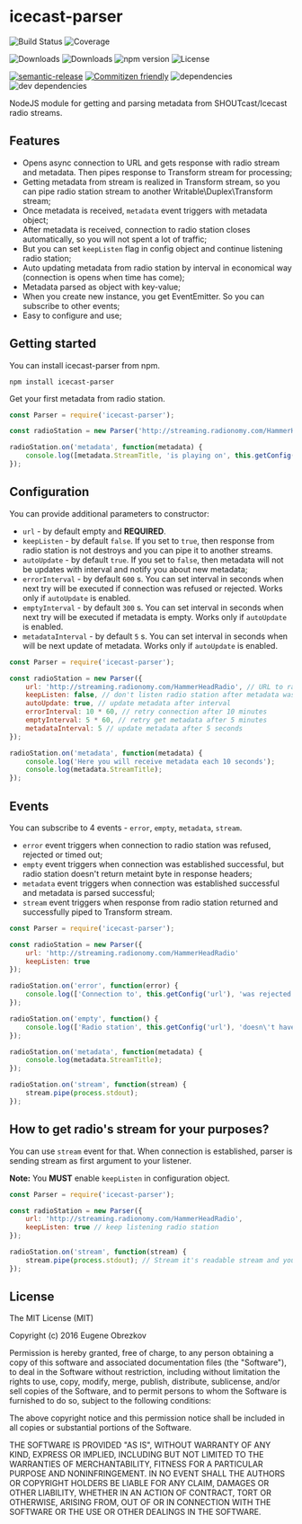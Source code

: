 # icecast-parser

![Build Status](https://img.shields.io/travis/ghaiklor/icecast-parser.svg)
![Coverage](https://img.shields.io/coveralls/ghaiklor/icecast-parser.svg)

![Downloads](https://img.shields.io/npm/dm/icecast-parser.svg)
![Downloads](https://img.shields.io/npm/dt/icecast-parser.svg)
![npm version](https://img.shields.io/npm/v/icecast-parser.svg)
![License](https://img.shields.io/npm/l/icecast-parser.svg)

[![semantic-release](https://img.shields.io/badge/%20%20%F0%9F%93%A6%F0%9F%9A%80-semantic--release-e10079.svg)](https://github.com/semantic-release/semantic-release)
[![Commitizen friendly](https://img.shields.io/badge/commitizen-friendly-brightgreen.svg)](http://commitizen.github.io/cz-cli/)
![dependencies](https://img.shields.io/david/ghaiklor/icecast-parser.svg)
![dev dependencies](https://img.shields.io/david/dev/ghaiklor/icecast-parser.svg)

NodeJS module for getting and parsing metadata from SHOUTcast/Icecast radio streams.

## Features

- Opens async connection to URL and gets response with radio stream and metadata. Then pipes response to Transform stream for processing;
- Getting metadata from stream is realized in Transform stream, so you can pipe radio station stream to another Writable\Duplex\Transform stream;
- Once metadata is received, `metadata` event triggers with metadata object;
- After metadata is received, connection to radio station closes automatically, so you will not spent a lot of traffic;
- But you can set `keepListen` flag in config object and continue listening radio station;
- Auto updating metadata from radio station by interval in economical way (connection is opens when time has come);
- Metadata parsed as object with key-value;
- When you create new instance, you get EventEmitter. So you can subscribe to other events;
- Easy to configure and use;

## Getting started

You can install icecast-parser from npm.
```shell
npm install icecast-parser
```

Get your first metadata from radio station.
```javascript
const Parser = require('icecast-parser');

const radioStation = new Parser('http://streaming.radionomy.com/HammerHeadRadio');

radioStation.on('metadata', function(metadata) {
    console.log([metadata.StreamTitle, 'is playing on', this.getConfig('url')].join(' '));
});
```

## Configuration

You can provide additional parameters to constructor:

- `url` - by default empty and **REQUIRED**.
- `keepListen` - by default `false`. If you set to `true`, then response from radio station is not destroys and you can pipe it to another streams.
- `autoUpdate` - by default `true`. If you set to `false`, then metadata will not be updates with interval and notify you about new metadata;
- `errorInterval` - by default `600` s. You can set interval in seconds when next try will be executed if connection was refused or rejected. Works only if `autoUpdate` is enabled.
- `emptyInterval` - by default `300` s. You can set interval in seconds when next try will be executed if metadata is empty. Works only if `autoUpdate` is enabled.
- `metadataInterval` - by default `5` s. You can set interval in seconds when will be next update of metadata. Works only if `autoUpdate` is enabled.

```javascript
const Parser = require('icecast-parser');

const radioStation = new Parser({
    url: 'http://streaming.radionomy.com/HammerHeadRadio', // URL to radio station
    keepListen: false, // don't listen radio station after metadata was received
    autoUpdate: true, // update metadata after interval
    errorInterval: 10 * 60, // retry connection after 10 minutes
    emptyInterval: 5 * 60, // retry get metadata after 5 minutes
    metadataInterval: 5 // update metadata after 5 seconds
});

radioStation.on('metadata', function(metadata) {
    console.log('Here you will receive metadata each 10 seconds');
    console.log(metadata.StreamTitle);
});
```

## Events

You can subscribe to 4 events - `error`, `empty`, `metadata`, `stream`.

- `error` event triggers when connection to radio station was refused, rejected or timed out;
- `empty` event triggers when connection was established successful, but radio station doesn't return metaint byte in response headers;
- `metadata` event triggers when connection was established successful and metadata is parsed successful;
- `stream` event triggers when response from radio station returned and successfully piped to Transform stream.

```javascript
const Parser = require('icecast-parser');

const radioStation = new Parser({
    url: 'http://streaming.radionomy.com/HammerHeadRadio'
    keepListen: true
});

radioStation.on('error', function(error) {
    console.log(['Connection to', this.getConfig('url'), 'was rejected'].join(' '));
});

radioStation.on('empty', function() {
    console.log(['Radio station', this.getConfig('url'), 'doesn\'t have metadata'].join(' '));
});

radioStation.on('metadata', function(metadata) {
    console.log(metadata.StreamTitle);
});

radioStation.on('stream', function(stream) {
    stream.pipe(process.stdout);
});
```

## How to get radio's stream for your purposes?

You can use `stream` event for that.
When connection is established, parser is sending stream as first argument to your listener.

**Note:** You **MUST** enable `keepListen` in configuration object.

```javascript
const Parser = require('icecast-parser');

const radioStation = new Parser({
    url: 'http://streaming.radionomy.com/HammerHeadRadio',
    keepListen: true // keep listening radio station
});

radioStation.on('stream', function(stream) {
    stream.pipe(process.stdout); // Stream it's readable stream and you can pipe it to any writable stream
});
```

## License

The MIT License (MIT)

Copyright (c) 2016 Eugene Obrezkov

Permission is hereby granted, free of charge, to any person obtaining a copy
of this software and associated documentation files (the "Software"), to deal
in the Software without restriction, including without limitation the rights
to use, copy, modify, merge, publish, distribute, sublicense, and/or sell
copies of the Software, and to permit persons to whom the Software is
furnished to do so, subject to the following conditions:

The above copyright notice and this permission notice shall be included in all
copies or substantial portions of the Software.

THE SOFTWARE IS PROVIDED "AS IS", WITHOUT WARRANTY OF ANY KIND, EXPRESS OR
IMPLIED, INCLUDING BUT NOT LIMITED TO THE WARRANTIES OF MERCHANTABILITY,
FITNESS FOR A PARTICULAR PURPOSE AND NONINFRINGEMENT. IN NO EVENT SHALL THE
AUTHORS OR COPYRIGHT HOLDERS BE LIABLE FOR ANY CLAIM, DAMAGES OR OTHER
LIABILITY, WHETHER IN AN ACTION OF CONTRACT, TORT OR OTHERWISE, ARISING FROM,
OUT OF OR IN CONNECTION WITH THE SOFTWARE OR THE USE OR OTHER DEALINGS IN THE
SOFTWARE.
